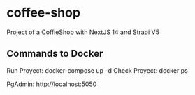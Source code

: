 # coffee-shop

Project of a CoffieShop with NextJS 14 and Strapi V5

## Commands to Docker

Run Proyect: docker-compose up -d
Check Proyect: docker ps

PgAdmin: http://localhost:5050

